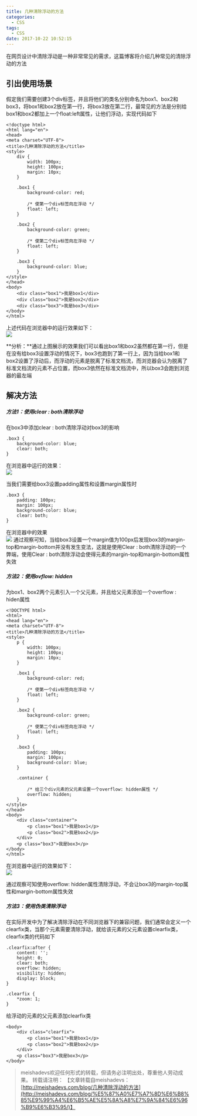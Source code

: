 ```yaml
---
title: 几种清除浮动的方法
categories:
  - CSS
tags:
  - CSS
date: 2017-10-22 10:52:15
---
```


在网页设计中清除浮动是一种非常常见的需求，这篇博客将介绍几种常见的清除浮动的方法
<!--more-->

## 引出使用场景
假定我们需要创建3个div标签，并且将他们的类名分别命名为box1、box2和box3，将box1和box2放在第一行，将box3放在第二行，最常见的方法是分别给box1和box2都加上一个float:left属性，让他们浮动，实现代码如下

	<!doctype html>
	<html lang="en">
	<head>
    <meta charset="UTF-8">
    <title>几种清除浮动的方法</title>
    <style>
        div {
            width: 100px;
            height: 100px;
            margin: 10px;
        }

        .box1 {
            background-color: red;

            /* 使第一个div标签向左浮动 */
            float: left;
        }

        .box2 {
            background-color: green;

            /* 使第二个div标签向左浮动 */
            float: left;
        }

        .box3 {
            background-color: blue;
        }
    </style>
	</head>
	<body>
    	<div class="box1">我是box1</div>
    	<div class="box2">我是box2</div>
    	<div class="box3">我是box3</div>
	</body>
	</html>

上述代码在浏览器中的运行效果如下：  
![](http://oq3pg8pg4.bkt.clouddn.com/20170111210847230.png)

**分析：**通过上图展示的效果我们可以看出box1和box2虽然都在第一行，但是在没有给box3设置浮动的情况下，box3也跑到了第一行上，因为当给box1和box2设置了浮动后，而浮动的元素是脱离了标准文档流，而浏览器会认为脱离了标准文档流的元素不占位置，而box3依然在标准文档流中，所以box3会跑到浏览器的最左端

## 解决方法

##### 方法1：使用clear : both清除浮动

在box3中添加clear : both清除浮动对box3的影响
	
	.box3 {
        background-color: blue;
        clear: both;
	}

在浏览器中运行的效果：  
![](http://oq3pg8pg4.bkt.clouddn.com/20170111215825961.png)

当我们需要给box3设置padding属性和设置margin属性时

	.box3 {
    	padding: 100px;
        margin: 100px;
        background-color: blue;
        clear: both;
    }

在浏览器中的效果  
![](http://oq3pg8pg4.bkt.clouddn.com/20170111220546278.png)
通过观察可知，当给box3设置一个margin值为100px后发现box3的margin-top和margin-bottom并没有发生变法，这就是使用Clear : both清除浮动的一个弊端，使用Clear : both清除浮动会使得元素的margin-top和margin-bottom属性失效

##### 方法2：使用ovflow: hidden
为box1、box2两个元素引入一个父元素，并且给父元素添加一个overflow : hiden属性

	<!DOCTYPE html>
	<html>
	<head lang="en">
    <meta charset="UTF-8">
    <title>几种清除浮动的方法</title>
    <style>
        p {
            width: 100px;
            height: 100px;
            margin: 10px;
        }

        .box1 {
            background-color: red;

            /* 使第一个div标签向左浮动 */
            float: left;
        }

        .box2 {
            background-color: green;

            /* 使第二个div标签向左浮动 */
            float: left;
        }

        .box3 {
            padding: 100px;
            margin: 100px;
            background-color: blue;
        }

        .container {

            /* 给三个div元素的父元素设置一个overflow: hidden属性 */
            overflow: hidden;
        }
    </style>
	</head>
	<body>
	    <div class="container">
	        <p class="box1">我是box1</p>
	        <p class="box2">我是box2</p>
	    </div>
	    <p class="box3">我是box3</p>
	</body>
	</html>

在浏览器中运行的效果如下：  
![](http://oq3pg8pg4.bkt.clouddn.com/20171022114447071.png)

通过观察可知使用overflow: hidden属性清除浮动，不会让box3的margin-top属性和margin-bottom属性失效

##### 方法3：使用伪类清除浮动
在实际开发中为了解决清除浮动在不同浏览器下的兼容问题，我们通常会定义一个clearfix类，当那个元素需要清除浮动，就给该元素的父元素设置clearfix类，clearfix类的代码如下

	.clearfix:after {
	    content: '';
	    height: 0;
	    clear: both;
	    overflow: hidden;
	    visibility: hidden;
	    display: block;
	}

    .clearfix {
        *zoom: 1;
    }

给浮动的元素的父元素添加clearfix类

	<body>
	    <div class="clearfix">
	        <p class="box1">我是box1</p>
	        <p class="box2">我是box2</p>
	    </div>
	    <p class="box3">我是box3</p>
	</body>

> meishadevs欢迎任何形式的转载，但请务必注明出处，尊重他人劳动成果。
转载请注明： 【文章转载自meishadevs：[http://meishadevs.com/blog/几种清除浮动的方法](http://meishadevs.com/blog/%E5%87%A0%E7%A7%8D%E6%B8%85%E9%99%A4%E6%B5%AE%E5%8A%A8%E7%9A%84%E6%96%B9%E6%B3%95/)】